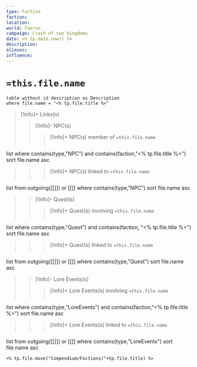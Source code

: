 ```yaml
---
type: Faction
faction: 
location: 
world: Faerun
campaign: Crash of two kingdoms
date: <% tp.date.now() %>
description: 
aliases: 
influence:
---
```

# `=this.file.name`
```dataview
table without id description as Description
where file.name = "<% tp.file.title %>"
```



>[!info]+ Links(s) 
>>[!info]- NPC(s) 
>>>[!info]+ NPC(s) member of  `=this.file.name`
>>>```dataview
list 
where contains(type,"NPC") and  contains(faction,"<% tp.file.title %>")
sort file.name asc
>>
>>>[!info]+ NPC(s) linked to `=this.file.name`
>>>```dataview
list from outgoing([[]]) or [[]]
where contains(type,"NPC")
sort file.name asc
>
>>[!info]- Quest(s) 
>>>[!info]+ Quest(s) involving  `=this.file.name` 
>>>```dataview
list 
where contains(type,"Quest") and  contains(faction, "<% tp.file.title %>")
sort file.name asc
>>
>>>[!info]+ Quest(s) linked to `=this.file.name`
>>>```dataview
list from outgoing([[]]) or [[]]
where contains(type,"Quest")
sort file.name asc
>
>>[!info]- Lore Events(s) 
>>>[!info]+ Lore Events(s) involving `=this.file.name`
>>>```dataview
list 
where contains(type,"LoreEvents") and  contains(faction,"<% tp.file.title %>")
sort file.name asc
>>
>>>[!info]+ Lore Events(s) linked to `=this.file.name`
>>>```dataview
list from outgoing([[]]) or [[]]
where contains(type,"LoreEvents")
sort file.name asc

	<% tp.file.move("Compendium/Factions/"+tp.file.title) %>